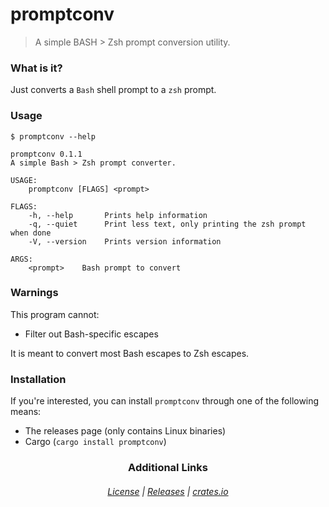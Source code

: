 # promptconv
> A simple BASH > Zsh prompt conversion utility.

### What is it?
Just converts a `Bash` shell prompt to a `zsh` prompt.

### Usage
```
$ promptconv --help

promptconv 0.1.1
A simple Bash > Zsh prompt converter.

USAGE:
    promptconv [FLAGS] <prompt>

FLAGS:
    -h, --help       Prints help information
    -q, --quiet      Print less text, only printing the zsh prompt when done
    -V, --version    Prints version information

ARGS:
    <prompt>    Bash prompt to convert
```

### Warnings
This program cannot:
* Filter out Bash-specific escapes

It is meant to convert most Bash escapes to Zsh escapes.

### Installation
If you're interested, you can install `promptconv` through one of the following means:
* The releases page (only contains Linux binaries)
* Cargo (`cargo install promptconv`)

<h3 align="center">Additional Links</h3>
<h6 align="center"><a href="./LICENSE">License</a> | <a href="https://github.com/notronaldmcdonald/promptconv/releases">Releases</a> | <a href="https://crates.io/crates/promptconv">crates.io</a></h6>
